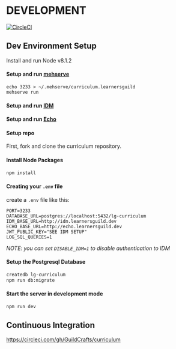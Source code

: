 # DEVELOPMENT

[![CircleCI](https://circleci.com/gh/GuildCrafts/curriculum.svg?style=svg)](https://circleci.com/gh/GuildCrafts/curriculum)

## Dev Environment Setup


Install and run Node v8.1.2


#### Setup and run [mehserve](https://github.com/timecounts/mehserve)
```
echo 3233 > ~/.mehserve/curriculum.learnersguild
mehserve run
```


#### Setup and run [IDM](https://github.com/LearnersGuild/idm/)


#### Setup and run [Echo](https://github.com/LearnersGuild/echo/)


#### Setup repo

First, fork and clone the curriculum repository.

#### Install Node Packages

```bash
npm install
```

#### Creating your `.env` file

create a `.env` file like this:

```
PORT=3233
DATABASE_URL=postgres://localhost:5432/lg-curriculum
IDM_BASE_URL=http://idm.learnersguild.dev
ECHO_BASE_URL=http://echo.learnersguild.dev
JWT_PUBLIC_KEY="SEE IDM SETUP"
LOG_SQL_QUERIES=1
```

_NOTE: you can set `DISABLE_IDM=1` to disable authentication to IDM_


#### Setup the Postgresql Database

```sh
createdb lg-curriculum
npm run db:migrate
```


#### Start the server in development mode

```sh
npm run dev
```


## Continuous Integration

https://circleci.com/gh/GuildCrafts/curriculum
